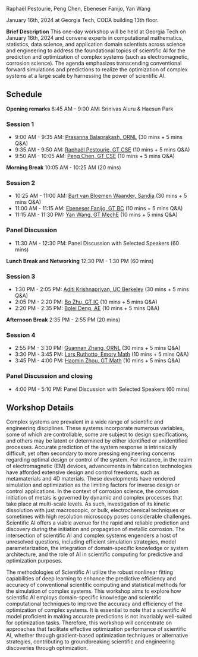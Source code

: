 Raphaël Pestourie, Peng Chen, Ebeneser Fanijo, Yan Wang

January 16th, 2024 at Georgia Tech, CODA building 13th floor.

**Brief Description** This one-day workshop will be held at Georgia Tech on January 16th, 2024 and convene experts in computational mathematics, statistics, data science, and application domain scientists across science and engineering to address the foundational topics of scientific AI for the prediction and optimization of complex systems (such as electromagnetic, corrosion science). The agenda emphasizes transcending conventional forward simulations and predictions to realize the optimization of complex systems at a large scale by harnessing the power of scientific AI. 

## Schedule

**Opening remarks** 8:45 AM - 9:00 AM: Srinivas Aluru & Haesun Park

### Session 1

- 9:00 AM - 9:35 AM: [Prasanna Balaprakash, ORNL](https://www.ornl.gov/staff-profile/prasanna-balaprakash) (30 mins + 5 mins Q&A)
- 9:35 AM - 9:50 AM: [Raphaël Pestourie, GT CSE](https://www.raphaelpestourie.com/) (10 mins + 5 mins Q&A)
- 9:50 AM - 10:05 AM: [Peng Chen, GT CSE](https://faculty.cc.gatech.edu/~pchen402/) (10 mins + 5 mins Q&A)

**Morning Break** 10:05 AM - 10:25 AM (20 mins)

### Session 2

- 10:25 AM - 11:00 AM: [Bart van Bloemen Waander, Sandia](https://www.sandia.gov/ccr/staff/bart-g-van-bloemen-waanders/) (30 mins + 5 mins Q&A)
- 11:00 AM - 11:15 AM: [Ebeneser Fanijo, GT BC](https://bc.gatech.edu/people/ebenezer-fanijo) (10 mins + 5 mins Q&A)
- 11:15 AM - 11:30 PM: [Yan Wang, GT MechE](https://research.gatech.edu/yan-wang) (10 mins + 5 mins Q&A)

### Panel Discussion

- 11:30 AM - 12:30 PM: Panel Discussion with Selected Speakers (60 mins)

**Lunch Break and Networking** 12:30 PM - 1:30 PM (60 mins)

### Session 3

- 1:30 PM - 2:05 PM: [Aditi Krishnapriyan, UC Berkeley](https://a1k12.github.io/) (30 mins + 5 mins Q&A)
- 2:05 PM - 2:20 PM: [Bo Zhu, GT IC](https://faculty.cc.gatech.edu/~bozhu/) (10 mins + 5 mins Q&A)
- 2:20 PM - 2:35 PM: [Bolei Deng, AE](https://www.boleideng.com/) (10 mins + 5 mins Q&A)

**Afternoon Break** 2:35 PM - 2:55 PM (20 mins)

### Session 4

- 2:55 PM - 3:30 PM: [Guannan Zhang, ORNL](https://www.ornl.gov/staff-profile/guannan-zhang) (30 mins + 5 mins Q&A)
- 3:30 PM - 3:45 PM: [Lars Ruthotto, Emory Math](https://www.math.emory.edu/~lruthot/) (10 mins + 5 mins Q&A)
- 3:45 PM - 4:00 PM: [Haomin Zhou, GT Math](https://hmzhou.math.gatech.edu/) (10 mins + 5 mins Q&A)

### Panel Discussion and closing 

- 4:00 PM - 5:10 PM: Panel Discussion with Selected Speakers (60 mins)

## Workshop Details

Complex systems are prevalent in a wide range of scientific and engineering disciplines. These systems incorporate numerous variables, some of which are controllable, some are subject to design specifications, and others may be latent or determined by either identified or unidentified processes. Accurate prediction of the system response is intrinsically difficult, yet often secondary to more pressing engineering concerns regarding optimal design or control of the system. For instance, in the realm of electromagnetic (EM) devices, advancements in fabrication technologies have afforded extensive design and control freedoms, such as metamaterials and 4D materials. These developments have rendered simulation and optimization as the limiting factors for inverse design or control applications. In the context of corrosion science, the corrosion initiation of metals is governed by dynamic and complex processes that take place at multi-scale levels. As such, investigation of its kinetic dissolution with just macroscopic, or bulk, electrochemical techniques or sometimes with high resolution microscopy poses considerable challenges. Scientific AI offers a viable avenue for the rapid and reliable prediction and discovery during the initiation and propagation of metallic corrosion. The intersection of scientific AI and complex systems engenders a host of unresolved questions, including efficient simulation strategies, model parameterization, the integration of domain-specific knowledge or system architecture, and the role of AI in scientific computing for predictive and optimization purposes. 
 
The methodologies of Scientific AI utilize the robust nonlinear fitting capabilities of deep learning to enhance the predictive efficiency and accuracy of conventional scientific computing and statistical methods for the simulation of complex systems. This workshop aims to explore how scientific AI employs domain-specific knowledge and scientific computational techniques to improve the accuracy and efficiency of the optimization of complex systems. It is essential to note that a scientific AI model proficient in making accurate predictions is not invariably well-suited for optimization tasks. Therefore, this workshop will concentrate on approaches that facilitate effective optimization performance of scientific AI, whether through gradient-based optimization techniques or alternative strategies, contributing to groundbreaking scientific and engineering discoveries through optimization. 
